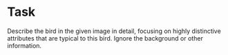 # Task
Describe the bird in the given image in detail, focusing on highly distinctive attributes that are typical to this bird. Ignore the background or other information.